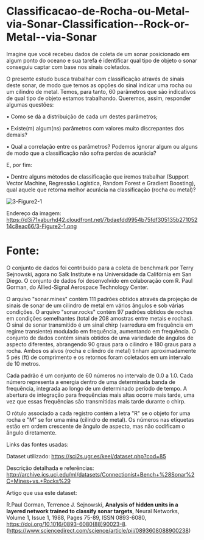 # Classificacao-de-Rocha-ou-Metal-via-Sonar-Classification--Rock-or-Metal--via-Sonar

Imagine que você recebeu dados de coleta de um sonar posicionado em algum ponto do oceano e sua tarefa é identificar qual tipo de objeto o sonar conseguiu captar com base nos sinais coletados.

O presente estudo busca trabalhar com classificação através de sinais deste sonar, de modo que temos as opções do sinal indicar uma rocha ou um cilindro de metal. Temos, para tanto, 60 parâmetros que são indicativos de qual tipo de objeto estamos trabalhando. Queremos, assim, responder algumas questões:

$\bullet$ Como se dá a distribuição de cada um destes parâmetros;

$\bullet$ Existe(m) algum(ns) parâmetros com valores muito discrepantes dos demais?

$\bullet$ Qual a correlação entre os parâmetros? Podemos ignorar algum ou alguns de modo que a classificação não sofra perdas de acurácia?

E, por fim:

$\bullet$ Dentre alguns métodos de classificação que iremos trabalhar (Support Vector Machine, Regressão Logística, Random Forest e Gradient Boosting), qual aquele que retorna melhor acurácia na classificação (rocha ou metal)?



![3-Figure2-1](https://user-images.githubusercontent.com/72801602/115872965-c965e280-a418-11eb-9fa6-d8e6f2e30eb0.png)



Endereço da imagem: https://d3i71xaburhd42.cloudfront.net/7bdaefdd9954b75fdf305135b27105214c8eac66/3-Figure2-1.png

# Fonte:

O conjunto de dados foi contribuído para a coleta de benchmark por Terry Sejnowski, agora no Salk Institute e na Universidade da Califórnia em San Diego. O conjunto de dados foi desenvolvido em colaboração com R. Paul Gorman, do Allied-Signal Aerospace Technology Center.

O arquivo "sonar.mines" contém 111 padrões obtidos através da projeção de sinais de sonar de um cilindro de metal em vários ângulos e sob várias condições. O arquivo "sonar.rocks" contém 97 padrões obtidos de rochas em condições semelhantes (total de 208 amostras entre metais e rochas). O sinal de sonar transmitido é um sinal chirp (varredura em frequência em regime transiente) modulado em frequência, aumentando em frequência. O conjunto de dados contém sinais obtidos de uma variedade de ângulos de aspecto diferentes, abrangendo 90 graus para o cilindro e 180 graus para a rocha. Ambos os alvos (rocha e cilindro de metal) tinham aproximadamente 5 pés (ft) de comprimento e os retornos foram coletados em um intervalo de 10 metros.

Cada padrão é um conjunto de 60 números no intervalo de 0.0 a 1.0. Cada número representa a energia dentro de uma determinada banda de frequência, integrada ao longo de um determinado período de tempo. A abertura de integração para frequências mais altas ocorre mais tarde, uma vez que essas frequências são transmitidas mais tarde durante o chirp.

O rótulo associado a cada registro contém a letra "R" se o objeto for uma rocha e "M" se for uma mina (cilindro de metal). Os números nas etiquetas estão em ordem crescente de ângulo de aspecto, mas não codificam o ângulo diretamente.

Links das fontes usadas:

Dataset utilizado:
https://sci2s.ugr.es/keel/dataset.php?cod=85

Descrição detalhada e referências:
http://archive.ics.uci.edu/ml/datasets/Connectionist+Bench+%28Sonar%2C+Mines+vs.+Rocks%29

Artigo que usa este dataset:

R.Paul Gorman, Terrence J. Sejnowski, **Analysis of hidden units in a layered network trained to classify sonar targets**, Neural Networks, Volume 1, Issue 1,
1988, Pages 75-89, ISSN 0893-6080,
https://doi.org/10.1016/0893-6080(88)90023-8.
(https://www.sciencedirect.com/science/article/pii/0893608088900238)
